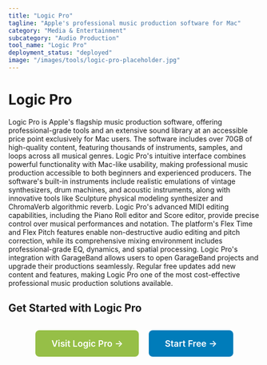 ```yaml
---
title: "Logic Pro"
tagline: "Apple's professional music production software for Mac"
category: "Media & Entertainment"
subcategory: "Audio Production"
tool_name: "Logic Pro"
deployment_status: "deployed"
image: "/images/tools/logic-pro-placeholder.jpg"
---
```


# Logic Pro

Logic Pro is Apple's flagship music production software, offering professional-grade tools and an extensive sound library at an accessible price point exclusively for Mac users. The software includes over 70GB of high-quality content, featuring thousands of instruments, samples, and loops across all musical genres. Logic Pro's intuitive interface combines powerful functionality with Mac-like usability, making professional music production accessible to both beginners and experienced producers. The software's built-in instruments include realistic emulations of vintage synthesizers, drum machines, and acoustic instruments, along with innovative tools like Sculpture physical modeling synthesizer and ChromaVerb algorithmic reverb. Logic Pro's advanced MIDI editing capabilities, including the Piano Roll editor and Score editor, provide precise control over musical performances and notation. The platform's Flex Time and Flex Pitch features enable non-destructive audio editing and pitch correction, while its comprehensive mixing environment includes professional-grade EQ, dynamics, and spatial processing. Logic Pro's integration with GarageBand allows users to open GarageBand projects and upgrade their productions seamlessly. Regular free updates add new content and features, making Logic Pro one of the most cost-effective professional music production solutions available.

## Get Started with Logic Pro

<div style="text-align: center; margin: 2rem 0;">
  <a href="https://www.apple.com/logic-pro" target="_blank" rel="noopener noreferrer" style="display: inline-block; background: #96BF47; color: white; padding: 1rem 2rem; text-decoration: none; border-radius: 8px; font-weight: 600; font-size: 1.1rem; margin-right: 1rem;">Visit Logic Pro →</a>
  <a href="https://apps.apple.com/us/app/logic-pro/id634148309" target="_blank" rel="noopener noreferrer" style="display: inline-block; background: #007cba; color: white; padding: 1rem 2rem; text-decoration: none; border-radius: 8px; font-weight: 600; font-size: 1.1rem;">Start Free →</a>
</div>
